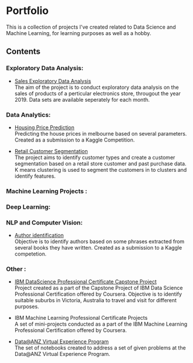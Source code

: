 # Portfolio

This is a collection of projects I've created related to Data Science and Machine Learning, for learning purposes as well as a hobby. 

## Contents

### Exploratory Data Analysis: 
- [Sales Exploratory Data Analysis](https://nbviewer.org/github/KIGet/Portfolio/blob/main/Projects/Product%20Sales%20Data/Analyze%20Product%20Sales%20Data.ipynb)  
The aim of the project is to conduct exploratory data analysis on the sales of products of a perticular electronics store, througout the year 2019. Data sets are available seperately for each month. 

### Data Analytics:
 - [Housing Price Prediction](https://www.kaggle.com/kigett/housing-price-advregression)  
 Predicting the house prices in melbourne based on several parameters.  Created as a submission to a Kaggle Competition.   
 
 - [Retail Customer Segmentation](https://nbviewer.org/github/KIGet/Portfolio/blob/main/Projects/Customer%20Segmentation/CustomerSegmentation.ipynb)  
 The project aims to identify customer types and create a customer segmentation based on a retail store customer and past purchase data. K means clustering is used to segment the customers in to clusters and identify features.  

### Machine Learning Projects :


### Deep Learning:

### NLP and Computer Vision:
 -  [Author identification](https://www.kaggle.com/kigett/author-identification-nltk-naive-bayes)  
 Objective is to identify authors based on some phrases extracted from several books they have written. Created as a submission to a Kaggle competetion. 

### Other : 
 - [IBM DataScience Professional Certificate Capstone Project](https://github.com/KIGet/IBM_DataScience_Capstone)  
 Project created as a part of the Capstone Project of IBM Data Science Professional Certification offered by Coursera. Objective is to identify suitable suburbs in Victoria, Australia to travel and visit for different purposes. 

- IBM Machine Learning Professional Certificate Projects   
A set of mini-projects conducted as a part of the IBM Machine Learning Professional Certification offered by Coursera.

 - [Data@ANZ Virtual Experience Program](https://github.com/KIGet/Data-ANZ_VirtualExperiance)  
The set of notebooks created to address a set of given problems at the Data@ANZ Virtual Experience Program. 




